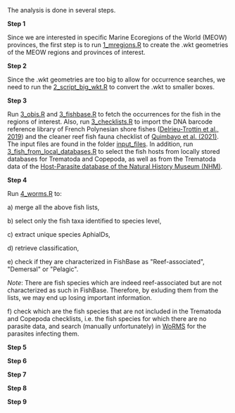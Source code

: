 The analysis is done in several steps. 

**Step 1**

Since we are interested in specific Marine Ecoregions of the World (MEOW) provinces, the first step is to run [1_mregions.R](https://github.com/cpavloud/LabEx_CORAIL/blob/main/scripts/1_mregions.R) to create the .wkt geometries of the MEOW regions and provinces of interest.

**Step 2**

Since the .wkt geometries are too big to allow for occurrence searches, we need to run the [2_script_big_wkt.R](https://github.com/cpavloud/LabEx_CORAIL/blob/main/scripts/2_script_big_wkt.R) to convert the .wkt to smaller boxes. 

**Step 3**

Run [3_obis.R](https://github.com/cpavloud/LabEx_CORAIL/blob/main/scripts/3_obis.R) and [3_fishbase.R](https://github.com/cpavloud/LabEx_CORAIL/blob/main/scripts/3_fishbase.R) to fetch the occurrences for the fish in the regions of interest.
Also, run [3_checklists.R](https://github.com/cpavloud/LabEx_CORAIL/blob/main/scripts/3_checklists.R) to import the DNA barcode reference library of French Polynesian shore fishes ([Delrieu-Trottin et al., 2019](https://doi.org/10.1038/s41597-019-0123-5)) and the cleaner reef fish fauna checklist of [Quimbayo et al. (2021)](https://doi.org/10.1111/jbi.14214). The input files are found in the folder [input_files](https://github.com/cpavloud/LabEx_CORAIL/tree/main/input_files/).
In addition, run [3_fish_from_local_databases.R](https://github.com/cpavloud/LabEx_CORAIL/blob/main/scripts/3_fish_from_local_databases.R) to select the fish hosts from locally stored databases for Trematoda and Copepoda, as well as from the Trematoda data of the [Host-Parasite database of the Natural History Museum (NHM)](https://www.nhm.ac.uk/research-curation/scientific-resources/taxonomy-systematics/host-parasites/database/index.jsp).

**Step 4**

Run [4_worms.R](https://github.com/cpavloud/LabEx_CORAIL/blob/main/scripts/4_worms.R) to:

a) merge all the above fish lists,

b) select only the fish taxa identified to species level, 

c) extract unique species AphiaIDs, 

d) retrieve classification,

e) check if they are characterized in FishBase as "Reef-associated", "Demersal" or "Pelagic".

*Note*: There are fish species which are indeed reef-associated but are not characterized as such in FishBase. Therefore, by exluding them from the lists, we may end up losing important information.

f) check which are the fish species that are not included in the Trematoda and Copepoda checklists, i.e. the fish species for which there are no parasite data, and search (manually unfortunately) in [WoRMS](https://www.marinespecies.org/index.php) for the parasites infecting them. 

**Step 5**



**Step 6**


**Step 7**



**Step 8**


**Step 9**